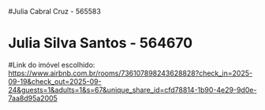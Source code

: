 #Julia Cabral Cruz - 565583
# Julia Silva Santos - 564670

#Link do imóvel escolhido: https://www.airbnb.com.br/rooms/736107898243628828?check_in=2025-09-19&check_out=2025-09-24&guests=1&adults=1&s=67&unique_share_id=cfd78814-1b90-4e29-9d0e-7aa8d95a2005
